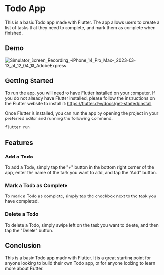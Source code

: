 # Todo App

This is a basic Todo app made with Flutter. The app allows users to create a list of tasks that they need to complete, and mark them as complete when finished.

## Demo
![Simulator_Screen_Recording_-_iPhone_14_Pro_Max_-_2023-03-13_at_12_04_18_AdobeExpress](https://user-images.githubusercontent.com/127768466/224782534-9e8bb7e5-d787-4a85-8ddc-620db577d829.gif)

## Getting Started

To run the app, you will need to have Flutter installed on your computer. If you do not already have Flutter installed, please follow the instructions on the Flutter website to install it: <https://flutter.dev/docs/get-started/install>

Once Flutter is installed, you can run the app by opening the project in your preferred editor and running the following command:

```bash
flutter run
```

## Features

### Add a Todo

To add a Todo, simply tap the "+" button in the bottom right corner of the app, enter the name of the task you want to add, and tap the "Add" button.

### Mark a Todo as Complete

To mark a Todo as complete, simply tap the checkbox next to the task you have completed.

### Delete a Todo

To delete a Todo, simply swipe left on the task you want to delete, and then tap the "Delete" button.

## Conclusion

This is a basic Todo app made with Flutter. It is a great starting point for anyone looking to build their own Todo app, or for anyone looking to learn more about Flutter.

